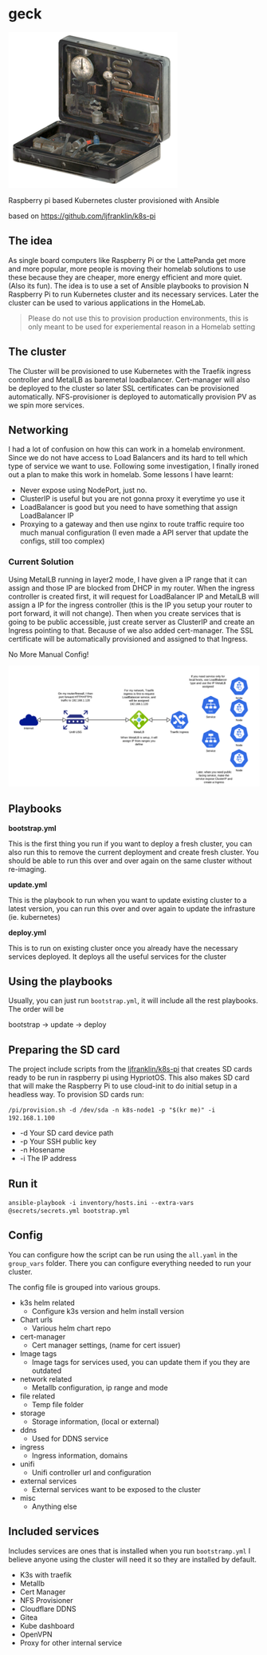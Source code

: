 # geck

![Garden of Eden Creation Kit](geck.png)

Raspberry pi based Kubernetes cluster provisioned with Ansible

based on https://github.com/ljfranklin/k8s-pi

## The idea
As single board computers like Raspberry Pi or the LattePanda get more and more popular, more people is moving their homelab solutions to use these because they are cheaper, more energy efficient and more quiet. (Also its fun). The idea is to use a set of Ansible playbooks to provision N Raspberry Pi to run Kubernetes cluster and its necessary services. Later the cluster can be used to various applications in the HomeLab.

> Please do not use this to provision production environments, this is only meant to be used for experiemental reason in a Homelab setting

## The cluster
The Cluster will be provisioned to use Kubernetes with the Traefik ingress controller and MetalLB as baremetal loadbalancer. Cert-manager will also be deployed to the cluster so later SSL certificates can be provisioned automatically. NFS-provisioner is deployed to automatically provision PV as we spin more services.

## Networking
I had a lot of confusion on how this can work in a homelab environment. Since we do not have access to Load Balancers and its hard to tell which type of service we want to use. Following some investigation, I finally ironed out a plan to make this work in homelab. Some lessons I have learnt:

- Never expose using NodePort, just no.
- ClusterIP is useful but you are not gonna proxy it everytime yo use it
- LoadBalancer is good but you need to have something that assign LoadBalancer IP
- Proxying to a gateway and then use nginx to route traffic require too much manual configuration (I even made a API server that update the configs, still too complex)

### Current Solution

Using MetalLB running in layer2 mode, I have given a IP range that it can assign and those IP are blocked from DHCP in my router. When the ingress controller is created first, it will request for LoadBalancer IP and MetalLB will assign a IP for the ingress controller (this is the IP you setup your router to port forward, it will not change). Then when you create services that is going to be public accessible, just create server as ClusterIP and create an Ingress pointing to that. Because of we also added cert-manager. The SSL certificate will be automatically provisioned and assigned to that Ingress.

No More Manual Config!

![Geck Network](geck_network.png)

## Playbooks

__bootstrap.yml__

This is the first thing you run if you want to deploy a fresh cluster, you can also run this to remove the current deployment and create fresh cluster. You should be able to run this over and over again on the same cluster without re-imaging.

__update.yml__

This is the playbook to run when you want to update existing cluster to a latest version, you can run this over and over again to update the infrasture (ie. kubernetes)

__deploy.yml__

This is to run on existing cluster once you already have the necessary services deployed. It deploys all the useful services for the cluster

## Using the playbooks
Usually, you can just run `bootstrap.yml`, it will include all the rest playbooks. The order will be

bootstrap -> update -> deploy

## Preparing the SD card
The project include scripts from the [ljfranklin/k8s-pi](https://github.com/ljfranklin/k8s-pi) that creates SD cards ready to be run in raspberry pi using HypriotOS. This also makes SD card that will make the Raspberry Pi to use cloud-init to do initial setup in a headless way. To provision SD cards run:

```
/pi/provision.sh -d /dev/sda -n k8s-node1 -p "$(kr me)" -i 192.168.1.100
```

* -d Your SD card device path
* -p Your SSH public key
* -n Hosename
* -i The IP address

## Run it

```
ansible-playbook -i inventory/hosts.ini --extra-vars @secrets/secrets.yml bootstrap.yml
```

## Config
You can configure how the script can be run using the `all.yaml` in the `group_vars` folder. There you can configure everything needed to run your cluster.

The config file is grouped into various groups.

- k3s helm related
    - Configure k3s version and helm install version
- Chart urls
    - Various helm chart repo
- cert-manager
    - Cert manager settings, (name for cert issuer)
- Image tags
    - Image tags for services used, you can update them if you they are outdated
- network related
    - Metallb configuration, ip range and mode
- file related
    - Temp file folder
- storage
    - Storage information, (local or external)
- ddns
    - Used for DDNS service
- ingress
    - Ingress information, domains
- unifi
    - Unifi controller url and configuration
- external services
    - External services want to be exposed to the cluster
- misc
    - Anything else

## Included services
Includes services are ones that is installed when you run `bootstramp.yml` I believe anyone using the cluster will need it so they are installed by default.
- K3s with traefik
- Metallb
- Cert Manager
- NFS Provisioner
- Cloudflare DDNS
- Gitea
- Kube dashboard
- OpenVPN
- Proxy for other internal service

